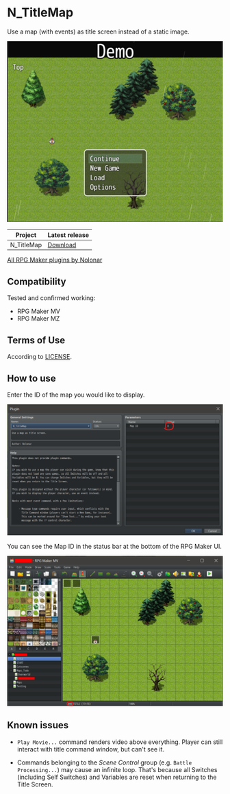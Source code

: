 # N_TitleMap
Use a map (with events) as title screen instead of a static image. 

![Screenshot TitleMap][on]

| Project      | Latest release      |
| ------------ | ------------------- |
| N_TitleMap   | [Download][release] |

[All RPG Maker plugins by Nolonar][hub]

## Compatibility
Tested and confirmed working:
- RPG Maker MV
- RPG Maker MZ

## Terms of Use
According to [LICENSE](LICENSE).

## How to use

Enter the ID of the map you would like to display.

![Screenshot plugin manager][setup]

You can see the Map ID in the status bar at the bottom of the RPG Maker UI.

![Screenshot editor][setup2]

## Known issues

- `Play Movie...` command renders video above everything. Player can still interact with title command window, but can't see it.
- Commands belonging to the *Scene Control* group (e.g. `Battle Processing...`) may cause an infinite loop. That's because all Switches (including Self Switches) and Variables are reset when returning to the Title Screen.

  [on]: TitleMap_on.png
  [setup]: TitleMap_setup.png
  [setup2]: TitleMap_setup_2.png

  [hub]: https://github.com/Nolonar/RM_Plugins
  [release]: https://github.com/Nolonar/RM_Plugins-TitleMap/releases/latest/download/N_TitleMap.js
